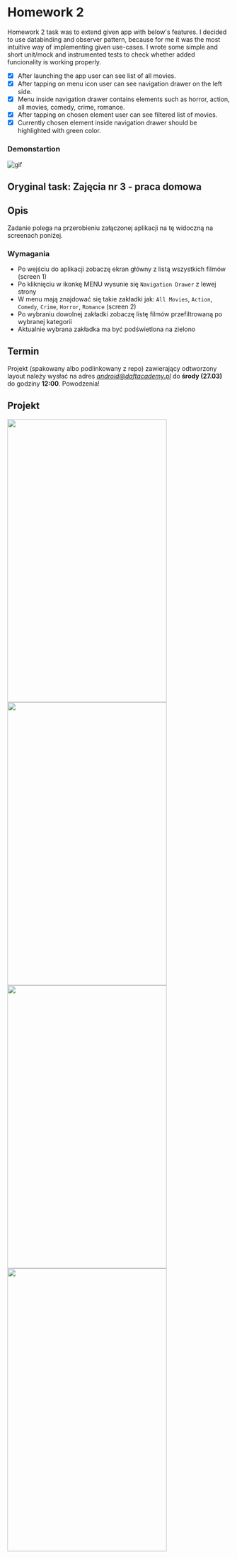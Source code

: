 # Homework 2
Homework 2 task was to extend given app with below's features. I decided to use databinding and observer pattern, because for me it was the most intuitive way of implementing given use-cases. I wrote some simple and short unit/mock and instrumented tests to check whether added funcionality is working properly.  
- [x] After launching the app user can see list of all movies.
- [x] After tapping on menu icon user can see navigation drawer on the left side.
- [x] Menu inside navigation drawer contains elements such as horror, action, all movies, comedy, crime, romance.
- [x] After tapping on chosen element user can see filtered list of movies.
- [x] Currently chosen element inside navigation drawer should be highlighted with green color.  

### Demonstartion
![gif](/Screenshots/ezgif.com-video-to-gif.gif)


## Oryginal task: Zajęcia nr 3 - praca domowa

## Opis
Zadanie polega na przerobieniu załączonej aplikacji na tę widoczną na screenach poniżej. 

### Wymagania
- Po wejściu do aplikacji zobaczę ekran główny z listą wszystkich filmów (screen 1)
- Po kliknięciu w ikonkę MENU wysunie się `Navigation Drawer` z lewej strony
- W menu mają znajdować się takie zakładki jak: `All Movies`, `Action`, `Comedy`, `Crime`, `Horror`, `Romance` (screen 2)
- Po wybraniu dowolnej zakładki zobaczę listę filmów przefiltrowaną po wybranej kategorii
- Aktualnie wybrana zakładka ma być podświetlona na zielono

## Termin
Projekt (spakowany albo podlinkowany z repo) zawierający odtworzony layout należy wysłać na adres *android@daftacademy.pl* do **środy (27.03)** do godziny **12:00**. Powodzenia!

## Projekt
<img src="https://raw.githubusercontent.com/DaftMobile/androidlevelup_spring2019/master/Homework/ALU3/img/1.png" width="360" height="640">
<img src="https://raw.githubusercontent.com/DaftMobile/androidlevelup_spring2019/master/Homework/ALU3/img/2.png" width="360" height="640">
<img src="https://raw.githubusercontent.com/DaftMobile/androidlevelup_spring2019/master/Homework/ALU3/img/3.png" width="360" height="640">
<img src="https://raw.githubusercontent.com/DaftMobile/androidlevelup_spring2019/master/Homework/ALU3/img/4.png" width="360" height="640">
